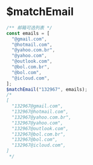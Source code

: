 # $matchEmail

<ContainerBox title="介绍">
<template #desc>
针对一些邮箱输入框输入时下拉快速选择邮箱后缀
</template>
</ContainerBox>

<ContainerBox title="基础用法">

```js
/** 邮箱可选列表 */
const emails = [
  "@gmail.com",
  "@hotmail.com",
  "@yahoo.com.br",
  "@yahoo.com",
  "@outlook.com",
  "@bol.com.br",
  "@bol.com",
  "@icloud.com",
];
$matchEmail("132967", emails);
/*
[
  "132967@gmail.com",
  "132967@hotmail.com",
  "132967@yahoo.com.br",
  "132967@yahoo.com",
  "132967@outlook.com",
  "132967@bol.com.br",
  "132967@bol.com",
  "132967@icloud.com",
]
 */
```

<ShowCode>
<template #codes>

```js
export const $matchEmail = (str: string, email_list: string[]) => {
  return str.includes("@")
    ? email_list
        .filter((item) => item.includes(str.slice(str.indexOf("@"))))
        .map((item) => (str.includes("@") ? str.split("@")[0] : str) + item)
    : email_list.map((item) => str + item);
};
```

</template>
</ShowCode>
</ContainerBox>
